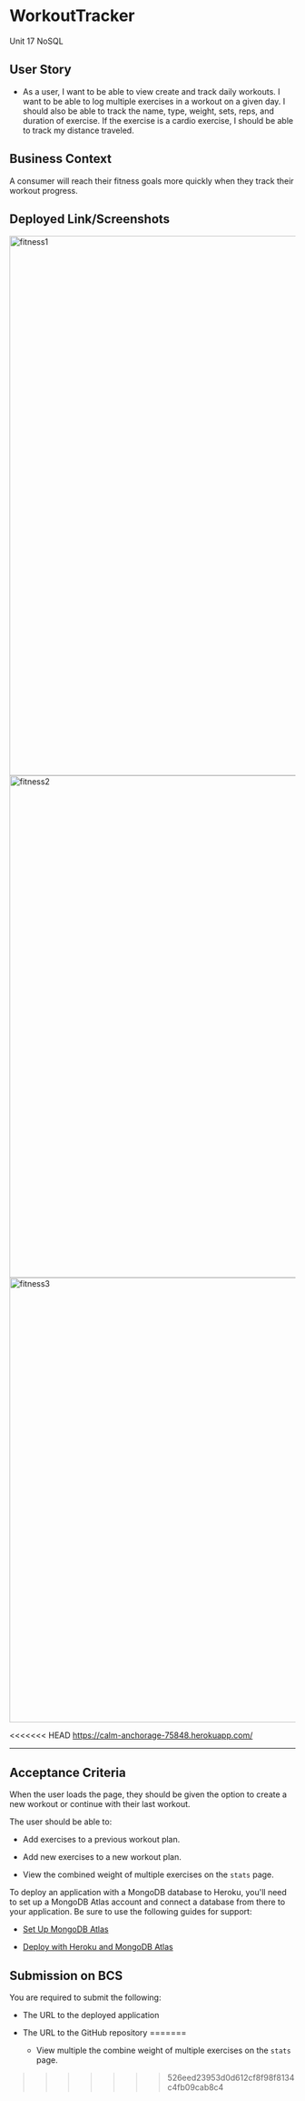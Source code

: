 # WorkoutTracker

Unit 17 NoSQL

## User Story

- As a user, I want to be able to view create and track daily workouts. I want to be able to log multiple exercises in a workout on a given day. I should also be able to track the name, type, weight, sets, reps, and duration of exercise. If the exercise is a cardio exercise, I should be able to track my distance traveled.

## Business Context

A consumer will reach their fitness goals more quickly when they track their workout progress.

## Deployed Link/Screenshots

<img width="949" alt="fitness1" src="https://user-images.githubusercontent.com/64516562/94640613-6f46d980-029c-11eb-9c3c-e2ed8b07f50f.PNG">

<img width="883" alt="fitness2" src="https://user-images.githubusercontent.com/64516562/94640634-7b329b80-029c-11eb-85d4-95dd45b4e3f8.PNG">

<img width="782" alt="fitness3" src="https://user-images.githubusercontent.com/64516562/94640654-84236d00-029c-11eb-8e4f-e65f2c9b4ac1.PNG">

<<<<<<< HEAD
https://calm-anchorage-75848.herokuapp.com/

---

## Acceptance Criteria

When the user loads the page, they should be given the option to create a new workout or continue with their last workout.

The user should be able to:

- Add exercises to a previous workout plan.

- Add new exercises to a new workout plan.

- View the combined weight of multiple exercises on the `stats` page.

To deploy an application with a MongoDB database to Heroku, you'll need to set up a MongoDB Atlas account and connect a database from there to your application. Be sure to use the following guides for support:

- [Set Up MongoDB Atlas](../04-Supplemental/MongoAtlas-Setup.md)

- [Deploy with Heroku and MongoDB Atlas](../04-Supplemental/MongoAtlas-Deploy.md)

## Submission on BCS

You are required to submit the following:

- The URL to the deployed application

- The URL to the GitHub repository
=======
  * View multiple the combine weight of multiple exercises on the `stats` page.

>>>>>>> 526eed23953d0d612cf8f98f8134c4fb09cab8c4
